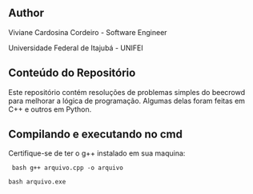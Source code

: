 ## Author

Viviane Cardosina Cordeiro - Software Engineer 

Universidade Federal de Itajubá - UNIFEI

## Conteúdo do Repositório

Este repositório contém resoluções de problemas simples do beecrowd para melhorar a lógica de programação.
Algumas delas foram feitas em C++ e outros em Python.

## Compilando e executando no cmd

Certifique-se de ter o g++ instalado em sua maquina:

``` bash g++ arquivo.cpp -o arquivo```

``` bash arquivo.exe ```
